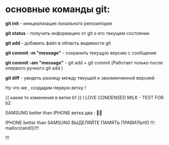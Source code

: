 # основные команды git:

**git init** - инициализация локального репозитория

**git status** - получить информацию от git о его текущем состоянии

**git add <file>** - добавить файл в область видимости git

**git commit -m "message"** - сохранить текущую версию с сообщение 

**git commit -am "message"** - git add + git commit (Работает только после опервого ручного git add )

**git diff** - увидеть разницу между текущей и закоменченной версией

  


Ну что же , создадим первую ветку !

{{ какие то изменения в ветке b1 }}
 I LOVE CONDENSED MILK - TEST FOR b2




SAMSUNG better than IPHONE 
ветка два : 🤡🤡


IPHONE better than SAMSUNG
ВЫДЕЛЯЙТЕ ПАМЯТЬ ПРАВИЛЬНО !!!: malloc(rand())!!!

!!!
